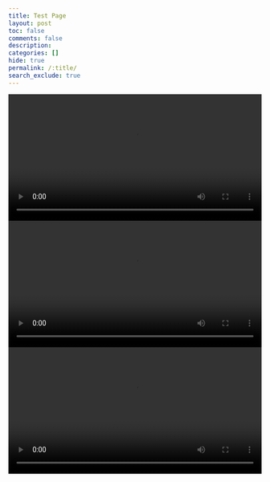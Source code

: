 ```yaml
---
title: Test Page
layout: post
toc: false
comments: false
description: 
categories: []
hide: true
permalink: /:title/
search_exclude: true
---
```





<center>
	<video style="width:720px;max-width:100%;height:auto;" controls>
		<source src="../videos/in-game-style-transfer.mp4" type="video/mp4">
	</video>
</center>


<center>
	<video style="width:720px;max-width:100%;height:auto;" controls>
		<source src="../videos/multipose-demo-1.mp4" type="video/mp4">
	</video>
</center>



<center>
	<video style="width:720px;max-width:100%;height:auto;" controls>
		<source src="../videos/openvino-yolox-object-detection.mp4" type="video/mp4">
	</video>
</center>
